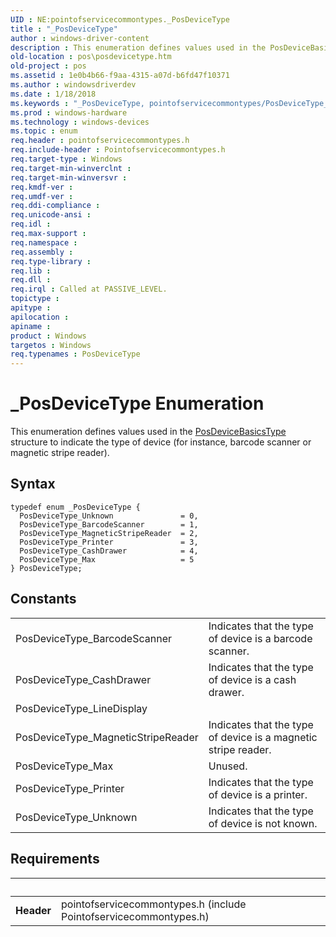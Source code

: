 ```yaml
---
UID : NE:pointofservicecommontypes._PosDeviceType
title : "_PosDeviceType"
author : windows-driver-content
description : This enumeration defines values used in the PosDeviceBasicsType structure to indicate the type of device (for instance, barcode scanner or magnetic stripe reader).
old-location : pos\posdevicetype.htm
old-project : pos
ms.assetid : 1e0b4b66-f9aa-4315-a07d-b6fd47f10371
ms.author : windowsdriverdev
ms.date : 1/18/2018
ms.keywords : "_PosDeviceType, pointofservicecommontypes/PosDeviceType_Printer, pointofservicecommontypes/PosDeviceType_BarcodeScanner, pointofservicecommontypes/PosDeviceType, PosDeviceType_BarcodeScanner, pos.posdevicetype, PosDeviceType_MagneticStripeReader, PosDeviceType_Printer, PosDeviceType_CashDrawer, pointofservicecommontypes/PosDeviceType_Unknown, PosDeviceType, pointofservicecommontypes/PosDeviceType_MagneticStripeReader, PosDeviceType_Max, PosDeviceType enumeration, pointofservicecommontypes/PosDeviceType_CashDrawer, pointofservicecommontypes/PosDeviceType_Max, PosDeviceType_Unknown"
ms.prod : windows-hardware
ms.technology : windows-devices
ms.topic : enum
req.header : pointofservicecommontypes.h
req.include-header : Pointofservicecommontypes.h
req.target-type : Windows
req.target-min-winverclnt : 
req.target-min-winversvr : 
req.kmdf-ver : 
req.umdf-ver : 
req.ddi-compliance : 
req.unicode-ansi : 
req.idl : 
req.max-support : 
req.namespace : 
req.assembly : 
req.type-library : 
req.lib : 
req.dll : 
req.irql : Called at PASSIVE_LEVEL.
topictype : 
apitype : 
apilocation : 
apiname : 
product : Windows
targetos : Windows
req.typenames : PosDeviceType
---
```


# _PosDeviceType Enumeration
This enumeration defines values used in the <a href="..\pointofservicedriverinterface\ns-pointofservicedriverinterface-_posdevicebasicstype.md">PosDeviceBasicsType</a> structure to indicate the type of device (for instance, barcode scanner or magnetic stripe reader).

## Syntax
````
typedef enum _PosDeviceType { 
  PosDeviceType_Unknown               = 0,
  PosDeviceType_BarcodeScanner        = 1,
  PosDeviceType_MagneticStripeReader  = 2,
  PosDeviceType_Printer               = 3,
  PosDeviceType_CashDrawer            = 4,
  PosDeviceType_Max                   = 5
} PosDeviceType;
````

## Constants

<table>

<tr>
<td>PosDeviceType_BarcodeScanner</td>
<td>Indicates that the type of device is a barcode scanner.</td>
</tr>

<tr>
<td>PosDeviceType_CashDrawer</td>
<td>Indicates that the type of device is a cash drawer.</td>
</tr>

<tr>
<td>PosDeviceType_LineDisplay</td>
<td></td>
</tr>

<tr>
<td>PosDeviceType_MagneticStripeReader</td>
<td>Indicates that the type of device is a magnetic stripe reader.</td>
</tr>

<tr>
<td>PosDeviceType_Max</td>
<td>Unused.</td>
</tr>

<tr>
<td>PosDeviceType_Printer</td>
<td>Indicates that the type of device is a printer.</td>
</tr>

<tr>
<td>PosDeviceType_Unknown</td>
<td>Indicates that the type of device is not known.</td>
</tr>
</table>


## Requirements
| &nbsp; | &nbsp; |
| ---- |:---- |
| **Header** | pointofservicecommontypes.h (include Pointofservicecommontypes.h) |
